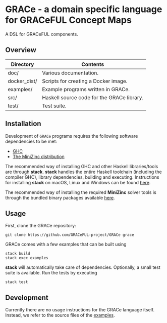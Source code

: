 # GRACe - a domain specific language for GRACeFUL Concept Maps

A DSL for GRACeFUL components.

## Overview

| Directory    | Contents                                   |
| ------------ | ------------------------------------------ |
| doc/         | Various documentation.                     |
| docker_dist/ | Scripts for creating a Docker image.       |
| examples/    | Example programs written in GRACe.         |
| src/         | Haskell source code for the GRACe library. |
| test/        | Test suite.                                |

## Installation

Development of `GRACe` programs requires the following software dependencies 
to be met:

* [GHC][ghcurl]
* [The MiniZinc distribution][mzurl]

The recommended way of installing GHC and other Haskell libraries/tools are
through **stack**. **stack** handles the entire Haskell toolchain
(including the compiler GHC), library dependencies, building and
executing. Instructions for installing **stack** on macOS, Linux and Windows can 
be found [here][stackurl].

The recommended way of installing the required **MiniZinc** solver tools is 
through the bundled binary packages available [here][mzurl].

## Usage

First, clone the GRACe repository:

```shell
git clone https://github.com/GRACeFUL-project/GRACe grace
```

GRACe comes with a few examples that can be built using 

```shell
stack build
stack exec examples
```

**stack** will automatically take care of dependencies. Optionally, a small
test suite is available. Run the tests by executing

```shell
stack test
```

## Development

Currently there are no usage instructions for the GRACe language itself.
Instead, we refer to the source files of the [examples](examples/).

[stackurl]: https://docs.haskellstack.org/en/stable/install_and_upgrade/
[ghcurl]: https://www.haskell.org/downloads
[mzurl]: http://www.minizinc.org/software.html

